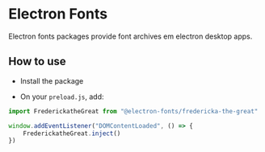 # Electron Fonts

Electron fonts packages provide font archives em electron desktop apps.

## How to use

* Install the package

* On your `preload.js`, add:

```ts
import FrederickatheGreat from "@electron-fonts/fredericka-the-great"

window.addEventListener("DOMContentLoaded", () => {
    FrederickatheGreat.inject()
})
```
